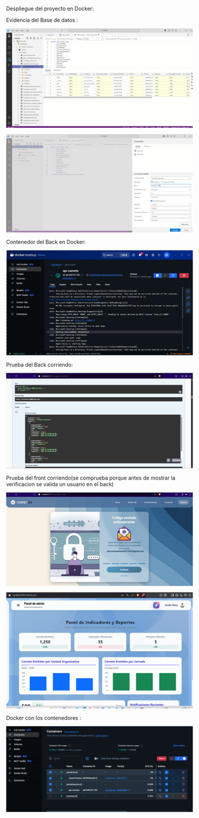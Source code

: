 Despliegue del proyecto en Docker:


 Evidencia del Base de datos :

 ![alt text](<Imagen de WhatsApp 2025-09-02 a las 21.43.00_fa5f9f9e.jpg>)

 ![alt text](image-1.png)

 Contenedor del Back en Docker:

 ![alt text](<Imagen de WhatsApp 2025-09-02 a las 21.43.27_8f887436.jpg>)

 Prueba del Back corriendo:

 ![alt text](<Imagen de WhatsApp 2025-09-03 a las 11.50.10_5ac8cd4f.jpg>)

 Prueba del front corriendo(se comprueba porque antes de mostrar la verificacion se valida un usuario en el back)  

![alt text](<Imagen de WhatsApp 2025-09-03 a las 11.49.05_6cfda0c4.jpg>) 

![alt text](image-2.png)

Docker con los contenedores :

![alt text](image.png)
